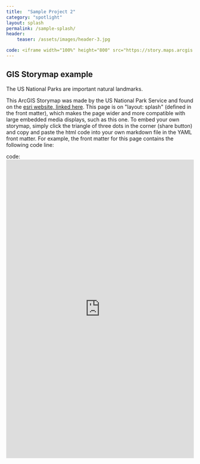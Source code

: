 ```yaml
---
title:  "Sample Project 2"
category: "spotlight"
layout: splash
permalink: /sample-splash/
header:
    teaser: /assets/images/header-3.jpg

code: <iframe width="100%" height="800" src="https://story.maps.arcgis.com/apps/Cascade/index.html?appid=f4fd10e5f8d24d0eb7a02e33fa4c03f5" frameborder="0" scrolling="yes"> 
---
```


## GIS Storymap example

The US National Parks are important natural landmarks. 

This ArcGIS Storymap was made by the US National Park Service and found on the [esri website, linked here](https://storymaps.arcgis.com/). This page is on "layout: splash" (defined in the front matter), which makes the page wider and more compatible with large embedded media displays, such as this one. To embed your own storymap, simply click the triangle of three dots in the corner (share button) and copy and paste the html code into your own markdown file in the YAML front matter. For example, the front matter for this page contains the following code line: 
    
code: <iframe width="100%" height="800" src="https://story.maps.arcgis.com/apps/Cascade/index.html?appid=f4fd10e5f8d24d0eb7a02e33fa4c03f5" frameborder="0" scrolling="yes">  

You can adjust the size by changing the width percentage.

    

  
